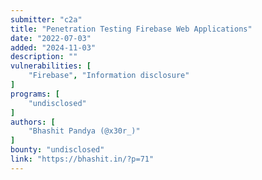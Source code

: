 ```yaml
---
submitter: "c2a"
title: "Penetration Testing Firebase Web Applications"
date: "2022-07-03"
added: "2024-11-03"
description: ""
vulnerabilities: [
    "Firebase", "Information disclosure"
]
programs: [
    "undisclosed"
]
authors: [
    "Bhashit Pandya (@x30r_)"
]
bounty: "undisclosed"
link: "https://bhashit.in/?p=71"
---
```





